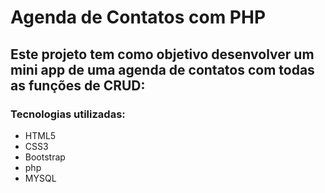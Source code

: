 #  Agenda de Contatos com PHP

## Este projeto tem como objetivo desenvolver um mini app de uma agenda de contatos com todas as funções de CRUD:

### Tecnologias utilizadas:
* HTML5
* CSS3
* Bootstrap
* php
* MYSQL